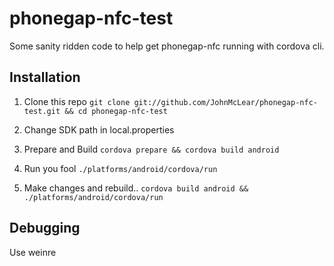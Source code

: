 # phonegap-nfc-test
Some sanity ridden code to help get phonegap-nfc running with cordova cli.

## Installation
1) Clone this repo ``git clone git://github.com/JohnMcLear/phonegap-nfc-test.git && cd phonegap-nfc-test``

2) Change SDK path in local.properties

3) Prepare and Build ``cordova prepare && cordova build android``

4) Run you fool ``./platforms/android/cordova/run``

5) Make changes and rebuild..  ``cordova build android && ./platforms/android/cordova/run``

## Debugging 
Use weinre
